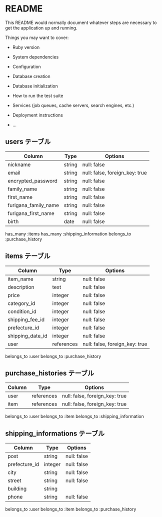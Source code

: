 # README

This README would normally document whatever steps are necessary to get the
application up and running.

Things you may want to cover:

* Ruby version

* System dependencies

* Configuration

* Database creation

* Database initialization

* How to run the test suite

* Services (job queues, cache servers, search engines, etc.)

* Deployment instructions

* ...

## users テーブル

| Column             | Type   | Options     |
| ------------------ | ------ | ----------- |
| nickname           | string | null: false |
| email              | string | null: false, foreign_key: true |
| encrypted_password | string | null: false |
| family_name        | string | null: false |
| first_name         | string | null: false |
| furigana_family_name | string | null: false |
| furigana_first_name  | string | null: false |
| birth              | date   | null: false |

has_many :items
has_many :shipping_information
belongs_to :purchase_history


## items テーブル

| Column             | Type   | Options     |
| ------------------ | ------ | ----------- |
| item_name          | string | null: false |
| description        | text | null: false |
| price              | integer| null: false |
| category_id        | integer| null: false |
| condition_id       | integer| null: false |
| shipping_fee_id    | integer| null: false |
| prefecture_id      | integer| null: false |
| shipping_date_id   | integer| null: false |
| user               |references | null: false, foreign_key: true |

belongs_to :user
belongs_to :purchase_history


## purchase_histories テーブル

| Column             | Type      | Options                        |
| ------------------ | --------- | ------------------------------ |
| user            |references | null: false, foreign_key: true |
| item            |references | null: false, foreign_key: true |

belongs_to :user
belongs_to :item
belongs_to :shipping_information


## shipping_informations テーブル

| Column             | Type      | Options                        |
| ------------------ | --------- | ------------------------------ |
| post            |string     | null: false                    |
| prefecture_id   |integer    | null: false                    |
| city            |string     | null: false                    |
| street          |string     | null: false                    |
| building        |string     |                                |
| phone              |string     | null: false                    |

belongs_to :user
belongs_to :item
belongs_to :purchase_history